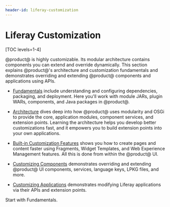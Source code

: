 ```yaml
---
header-id: liferay-customization
---
```


# Liferay Customization

[TOC levels=1-4]

@product@ is highly customizable. Its modular architecture contains components
you can extend and override dynamically. This section explains @product@'s
architecture and customization fundamentals and demonstrates overriding and
extending @product@ components and applications using APIs. 

-   [Fundamentals](/docs/7-2/customization/-/knowledge_base/c/fundamentals)
    include understanding and configuring dependencies, packaging, and
    deployment. Here you'll work with module JARs, plugin WARs, components, and
    Java packages in @product@. 
 
-   [Architecture](/docs/7-2/customization/-/knowledge_base/c/architecture)
    dives deep into how @product@ uses modularity and OSGi to provide the core,
    application modules, component services, and extension points. Learning the
    architecture helps you develop better customizations fast, and it empowers
    you to build extension points into your own applications.

-   [Built-in Customization Features](/docs/7-2/customization/-/knowledge_base/c/built-in-customization-features)
    shows you how to create pages and content faster using Fragments,
    Widget Templates, and Web Experience Management features. All this is done
    from within the @product@ UI.

-   [Customizing Components](/docs/7-2/customization/-/knowledge_base/c/customizing-components)
    demonstrates overriding and extending @product@ UI components, services,
    language keys, LPKG files, and more. 

-   [Customizing Applications](/docs/7-2/customization/-/knowledge_base/c/customizing-applications)
    demonstrates modifying Liferay applications via their APIs and extension
    points. 

Start with Fundamentals. 
